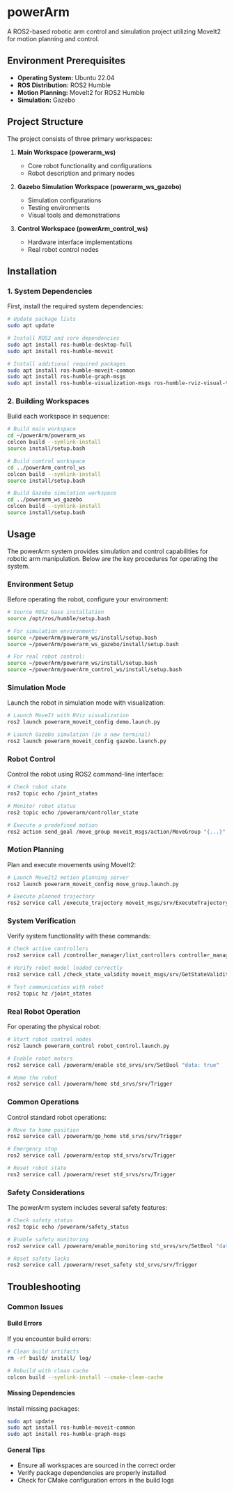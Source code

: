# powerArm

A ROS2-based robotic arm control and simulation project utilizing MoveIt2 for motion planning and control.

## Environment Prerequisites

- **Operating System:** Ubuntu 22.04
- **ROS Distribution:** ROS2 Humble
- **Motion Planning:** MoveIt2 for ROS2 Humble
- **Simulation:** Gazebo

## Project Structure

The project consists of three primary workspaces:

1. **Main Workspace (powerarm_ws)**
   - Core robot functionality and configurations
   - Robot description and primary nodes

2. **Gazebo Simulation Workspace (powerarm_ws_gazebo)**
   - Simulation configurations
   - Testing environments
   - Visual tools and demonstrations

3. **Control Workspace (powerArm_control_ws)**
   - Hardware interface implementations
   - Real robot control nodes

## Installation

### 1. System Dependencies

First, install the required system dependencies:

```bash
# Update package lists
sudo apt update

# Install ROS2 and core dependencies
sudo apt install ros-humble-desktop-full
sudo apt install ros-humble-moveit

# Install additional required packages
sudo apt install ros-humble-moveit-common
sudo apt install ros-humble-graph-msgs
sudo apt install ros-humble-visualization-msgs ros-humble-rviz-visual-tools
```

### 2. Building Workspaces

Build each workspace in sequence:

```bash
# Build main workspace
cd ~/powerArm/powerarm_ws
colcon build --symlink-install
source install/setup.bash

# Build control workspace
cd ../powerArm_control_ws
colcon build --symlink-install
source install/setup.bash

# Build Gazebo simulation workspace
cd ../powerarm_ws_gazebo
colcon build --symlink-install
source install/setup.bash
```

## Usage

The powerArm system provides simulation and control capabilities for robotic arm manipulation. Below are the key procedures for operating the system.

### Environment Setup

Before operating the robot, configure your environment:

```bash
# Source ROS2 base installation
source /opt/ros/humble/setup.bash

# For simulation environment:
source ~/powerArm/powerarm_ws/install/setup.bash
source ~/powerArm/powerarm_ws_gazebo/install/setup.bash

# For real robot control:
source ~/powerArm/powerarm_ws/install/setup.bash
source ~/powerArm/powerArm_control_ws/install/setup.bash
```

### Simulation Mode

Launch the robot in simulation mode with visualization:

```bash
# Launch MoveIt with RViz visualization
ros2 launch powerarm_moveit_config demo.launch.py

# Launch Gazebo simulation (in a new terminal)
ros2 launch powerarm_moveit_config gazebo.launch.py
```

### Robot Control

Control the robot using ROS2 command-line interface:

```bash
# Check robot state
ros2 topic echo /joint_states

# Monitor robot status
ros2 topic echo /powerarm/controller_state

# Execute a predefined motion
ros2 action send_goal /move_group moveit_msgs/action/MoveGroup "{...}"
```

### Motion Planning

Plan and execute movements using MoveIt2:

```bash
# Launch MoveIt2 motion planning server
ros2 launch powerarm_moveit_config move_group.launch.py

# Execute planned trajectory
ros2 service call /execute_trajectory moveit_msgs/srv/ExecuteTrajectory
```

### System Verification

Verify system functionality with these commands:

```bash
# Check active controllers
ros2 service call /controller_manager/list_controllers controller_manager_msgs/srv/ListControllers

# Verify robot model loaded correctly
ros2 service call /check_state_validity moveit_msgs/srv/GetStateValidity

# Test communication with robot
ros2 topic hz /joint_states
```

### Real Robot Operation

For operating the physical robot:

```bash
# Start robot control nodes
ros2 launch powerarm_control robot_control.launch.py

# Enable robot motors
ros2 service call /powerarm/enable std_srvs/srv/SetBool "data: true"

# Home the robot
ros2 service call /powerarm/home std_srvs/srv/Trigger
```

### Common Operations

Control standard robot operations:

```bash
# Move to home position
ros2 service call /powerarm/go_home std_srvs/srv/Trigger

# Emergency stop
ros2 service call /powerarm/estop std_srvs/srv/Trigger

# Reset robot state
ros2 service call /powerarm/reset std_srvs/srv/Trigger
```

### Safety Considerations

The powerArm system includes several safety features:

```bash
# Check safety status
ros2 topic echo /powerarm/safety_status

# Enable safety monitoring
ros2 service call /powerarm/enable_monitoring std_srvs/srv/SetBool "data: true"

# Reset safety locks
ros2 service call /powerarm/reset_safety std_srvs/srv/Trigger
```

## Troubleshooting

### Common Issues

#### Build Errors

If you encounter build errors:

```bash
# Clean build artifacts
rm -rf build/ install/ log/

# Rebuild with clean cache
colcon build --symlink-install --cmake-clean-cache
```

#### Missing Dependencies

Install missing packages:

```bash
sudo apt update
sudo apt install ros-humble-moveit-common
sudo apt install ros-humble-graph-msgs
```

#### General Tips

- Ensure all workspaces are sourced in the correct order
- Verify package dependencies are properly installed
- Check for CMake configuration errors in the build logs

```
